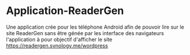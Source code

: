 # Application-ReaderGen
Une application crée pour les téléphone Android afin de pouvoir lire sur le site ReaderGen sans être génée par les interface des navigateurs
l'application à pour objectif d'afficher le site https://readergen.synology.me/wordpress
